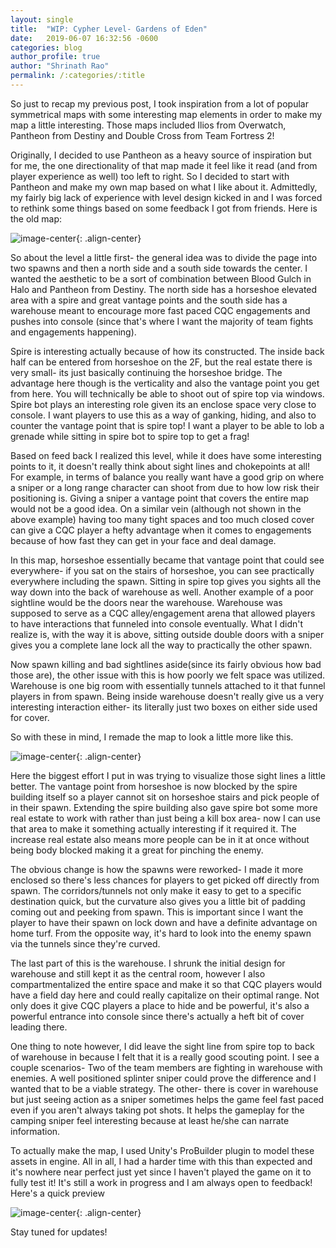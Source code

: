 ```yaml
---
layout: single
title:  "WIP: Cypher Level- Gardens of Eden"
date:   2019-06-07 16:32:56 -0600
categories: blog
author_profile: true
author: "Shrinath Rao"
permalink: /:categories/:title
---
```


So just to recap my previous post, I took inspiration from a lot of popular symmetrical maps with some interesting map elements in order to make my map a little interesting. Those maps included Ilios from Overwatch, Pantheon from Destiny and Double Cross from Team Fortress 2!

Originally, I decided to use Pantheon as a heavy source of inspiration but for me, the one directionality of that map made it feel like it read (and from player experience as well) too left to right. So I decided to start with Pantheon and make my own map based on what I like about it. Admittedly, my fairly big lack of experience with level design kicked in and I was forced to rethink some things based on some feedback I got from friends. Here is the old map:

![image-center](../_img/WIPLevel/Gardens_Of_Eden_Old.jpg){: .align-center}

So about the level a little first- the general idea was to divide the page into two spawns and then a north side and a south side towards the center. I wanted the aesthetic to be a sort of combination between Blood Gulch in Halo and Pantheon from Destiny. The north side has a horseshoe elevated area with a spire and great vantage points and the south side has a warehouse meant to encourage more fast paced CQC engagements and pushes into console (since that's where I want the majority of team fights and engagements happening).

Spire is interesting actually because of how its constructed. The inside back half can be entered from horseshoe on the 2F, but the real estate there is very small- its just basically continuing the horseshoe bridge. The advantage here though is the verticality and also the vantage point you get from here. You will technically be able to shoot out of spire top via windows. Spire bot plays an interesting role given its an enclose space very close to console. I want players to use this as a way of ganking, hiding, and also to counter the vantage point that is spire top! I want a player to be able to lob a grenade while sitting in spire bot to spire top to get a frag!

Based on feed back I realized this level, while it does have some interesting points to it, it doesn't really think about sight lines and chokepoints at all! For example, in terms of balance you really want have a good grip on where a sniper or a long range character can shoot from due to how low risk their positioning is. Giving a sniper a vantage point that covers the entire map would not be a good idea. On a similar vein (although not shown in the above example) having too many tight spaces and too much closed cover can give a CQC player a hefty advantage when it comes to engagements because of how fast they can get in your face and deal damage.  

In this map, horseshoe essentially became that vantage point that could see everywhere- if you sat on the stairs of horseshoe, you can see practically everywhere including the spawn. Sitting in spire top gives you sights all the way down into the back of warehouse as well. Another example of a poor sightline would be the doors near the warehouse. Warehouse was supposed to serve as a CQC alley/engagement arena that allowed players to have interactions that funneled into console eventually. What I didn't realize is, with the way it is above, sitting outside double doors with a sniper gives you a complete lane lock all the way to practically the other spawn.

Now spawn killing and bad sightlines aside(since its fairly obvious how bad those are), the other issue with this is how poorly we felt space was utilized. Warehouse is one big room with essentially tunnels attached to it that funnel players in from spawn. Being inside warehouse doesn't really give us a very interesting interaction either- its literally just two boxes on either side used for cover.  

So with these in mind, I remade the map to look a little more like this.

![image-center](../_img/WIPLevel/Gardens_Of_Eden.jpg){: .align-center}

Here the biggest effort I put in was trying to visualize those sight lines a little better. The vantage point from horseshoe is now blocked by the spire building itself so a player cannot sit on horseshoe stairs and pick people of in their spawn. Extending the spire building also gave spire bot some more real estate to work with rather than just being a kill box area- now I can use that area to make it something actually interesting if it required it. The increase real estate also means more people can be in it at once without being body blocked making it a great for pinching the enemy.

The obvious change is how the spawns were reworked- I made it more enclosed so there's less chances for players to get picked off directly from spawn. The corridors/tunnels not only make it easy to get to a specific destination quick, but the curvature also gives you a little bit of padding coming out and peeking from spawn. This is important since I want the player to have their spawn on lock down and have a definite advantage on home turf. From the opposite way, it's hard to look into the enemy spawn via the tunnels since they're curved.

The last part of this is the warehouse. I shrunk the initial design for warehouse and still kept it as the central room, however I also compartmentalized the entire space and make it so that CQC players would have a field day here and could really capitalize on their optimal range. Not only does it give CQC players a place to hide and be powerful, it's also a powerful entrance into console since there's actually a heft bit of cover leading there.

One thing to note however, I did leave the sight line from spire top to back of warehouse in because I felt that it is a really good scouting point. I see a couple scenarios- Two of the team members are fighting in warehouse with enemies. A well positioned splinter sniper could prove the difference and I wanted that to be a viable strategy. The other- there is cover in warehouse but just seeing action as a sniper sometimes helps the game feel fast paced even if you aren't always taking pot shots. It helps the gameplay for the camping sniper feel interesting because at least he/she can narrate information.

To actually make the map, I used Unity's ProBuilder plugin to model these assets in engine. All in all, I had a harder time with this than expected and it's nowhere near perfect just yet since I haven't played the game on it to fully test it! It's still a work in progress and I am always open to feedback! Here's a quick preview

![image-center](../_img/WIPLevel/CypherMap.jpg){: .align-center}

Stay tuned for updates!
